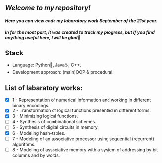 ## _Welcome to my repository!_
#### _Here you can view code my labaratory work September of the 21st year._
#### _In for the most part, it was created to track my progress, but if you find anything useful here, I will be glad🤗_
## Stack
- Language: Python🐍, Java☕, C++.
- Development approach: (main)OOP & procedural.
## List of labaratory works:
- [X] 1 - Representation of numerical information and working in different binary encodings.
- [X] 2 - Transformation of logical functions presented in different forms.
- [X] 3 - Minimizing logical functions.
- [ ] 4 - Synthesis of combinational schemes.
- [ ] 5 - Synthesis of digital circuits in memory.
- [X] 6 - Modeling hash-tables.
- [ ] 7 - Modeling of an associative processor using sequential (recurrent) algorithms.
- [ ] 8 - Modeling of associative memory with a system of addressing by bit columns and by words.
